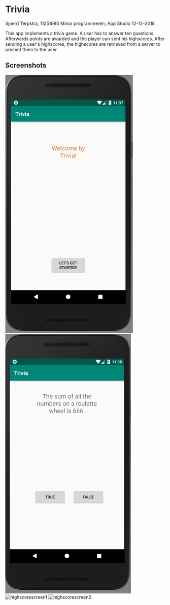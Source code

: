 # Trivia

Sjoerd Terpstra, 11251980
Minor programmeren, App Studio
12-12-2018

This app implements a trivia game. A user has to answer ten questions. Afterwards points are awarded and the player can sent his highscores.
After sending a user's highscores, the highscores are retrieved from a server to present them to the user

## Screenshots

![homescreen](doc/homescreen.PNG)
![questionscreen](doc/questionscreen.PNG)
![highscorescreen1](doc/highscorescreen1.PNG)
![highscorescreen2](doc/highscorescreen2.PNG)
